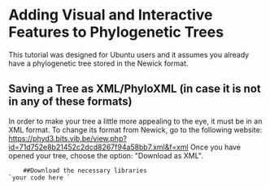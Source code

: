 # Adding Visual and Interactive Features to Phylogenetic Trees
  This tutorial was designed for Ubuntu users and it assumes you already have a phylogenetic tree stored in the Newick format.
## Saving a Tree as XML/PhyloXML (in case it is not in any of these formats)  
In order to make your tree a little more appealing to the eye, it must be in an XML format. To change its format from Newick,
  go to the following website:
    https://phyd3.bits.vib.be/view.php?id=71d752e8b21452c2dcd8267f94a58bb7.xml&f=xml
    Once you have opened your tree, choose the option: "Download as XML".
      
        ##Download the necessary libraries
    `your code here `  
